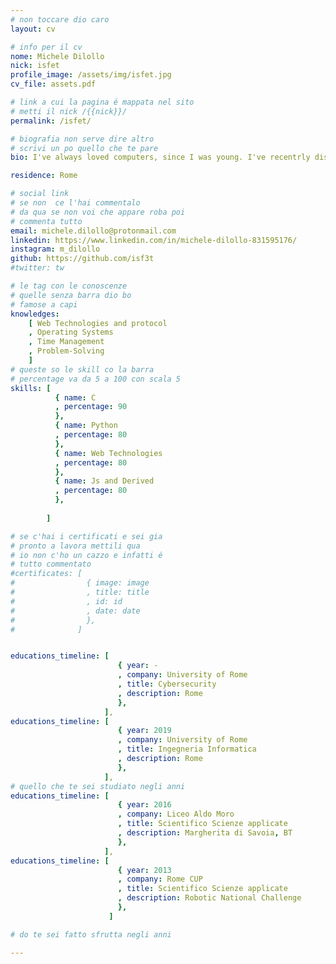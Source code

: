 ```yaml
---
# non toccare dio caro
layout: cv

# info per il cv 
nome: Michele Dilollo
nick: isfet
profile_image: /assets/img/isfet.jpg
cv_file: assets.pdf

# link a cui la pagina é mappata nel sito
# metti il nick /{{nick}}/
permalink: /isfet/

# biografia non serve dire altro
# scrivi un po quello che te pare
bio: I've always loved computers, since I was young. I've recentrly discovered the world of CyberSecurity and it's amazing! 

residence: Rome

# social link 
# se non  ce l'hai commentalo
# da qua se non voi che appare roba poi 
# commenta tutto
email: michele.dilollo@protonmail.com
linkedin: https://www.linkedin.com/in/michele-dilollo-831595176/
instagram: m_dilollo 
github: https://github.com/isf3t
#twitter: tw

# le tag con le conoscenze
# quelle senza barra dio bo
# famose a capi
knowledges:
    [ Web Technologies and protocol
    , Operating Systems
    , Time Management
    , Problem-Solving
    ]
# queste so le skill co la barra
# percentage va da 5 a 100 con scala 5
skills: [
          { name: C
          , percentage: 90
          },
          { name: Python
          , percentage: 80
          },
          { name: Web Technologies
          , percentage: 80
          },
          { name: Js and Derived
          , percentage: 80
          },
          
        ]

# se c'hai i certificati e sei gia 
# pronto a lavora mettili qua
# io non c'ho un cazzo e infatti é 
# tutto commentato
#certificates: [
#                { image: image
#                , title: title
#                , id: id
#                , date: date
#                },
#              ]


educations_timeline: [
                        { year: -
                        , company: University of Rome
                        , title: Cybersecurity
                        , description: Rome
                        },
                     ],
educations_timeline: [
                        { year: 2019
                        , company: University of Rome
                        , title: Ingegneria Informatica
                        , description: Rome
                        },
                     ],
# quello che te sei studiato negli anni
educations_timeline: [
                        { year: 2016
                        , company: Liceo Aldo Moro
                        , title: Scientifico Scienze applicate
                        , description: Margherita di Savoia, BT
                        },
                     ],
educations_timeline: [
                        { year: 2013
                        , company: Rome CUP
                        , title: Scientifico Scienze applicate
                        , description: Robotic National Challenge
                        },
                      ]

# do te sei fatto sfrutta negli anni

---
```


